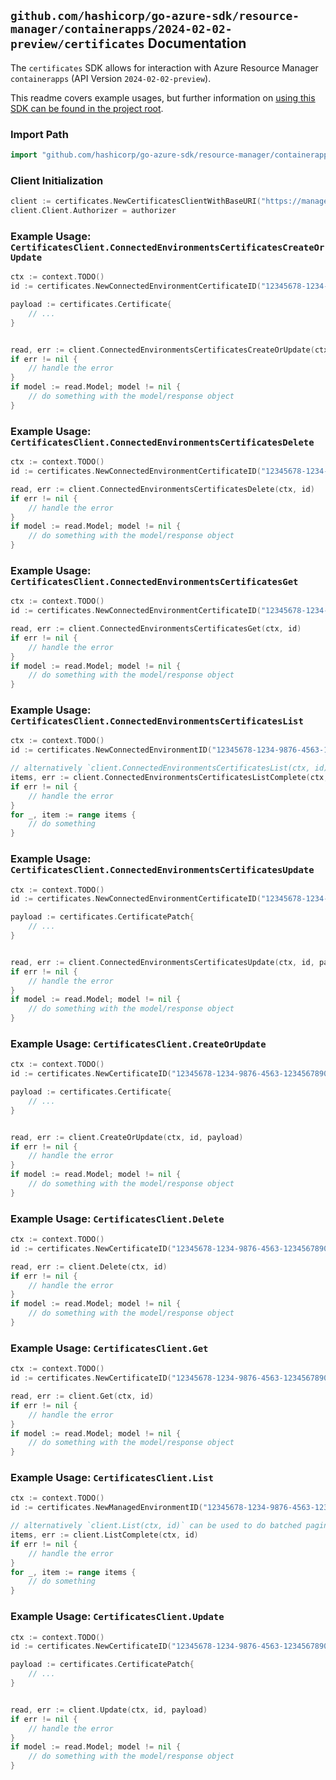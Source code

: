 
## `github.com/hashicorp/go-azure-sdk/resource-manager/containerapps/2024-02-02-preview/certificates` Documentation

The `certificates` SDK allows for interaction with Azure Resource Manager `containerapps` (API Version `2024-02-02-preview`).

This readme covers example usages, but further information on [using this SDK can be found in the project root](https://github.com/hashicorp/go-azure-sdk/tree/main/docs).

### Import Path

```go
import "github.com/hashicorp/go-azure-sdk/resource-manager/containerapps/2024-02-02-preview/certificates"
```


### Client Initialization

```go
client := certificates.NewCertificatesClientWithBaseURI("https://management.azure.com")
client.Client.Authorizer = authorizer
```


### Example Usage: `CertificatesClient.ConnectedEnvironmentsCertificatesCreateOrUpdate`

```go
ctx := context.TODO()
id := certificates.NewConnectedEnvironmentCertificateID("12345678-1234-9876-4563-123456789012", "example-resource-group", "connectedEnvironmentName", "certificateName")

payload := certificates.Certificate{
	// ...
}


read, err := client.ConnectedEnvironmentsCertificatesCreateOrUpdate(ctx, id, payload)
if err != nil {
	// handle the error
}
if model := read.Model; model != nil {
	// do something with the model/response object
}
```


### Example Usage: `CertificatesClient.ConnectedEnvironmentsCertificatesDelete`

```go
ctx := context.TODO()
id := certificates.NewConnectedEnvironmentCertificateID("12345678-1234-9876-4563-123456789012", "example-resource-group", "connectedEnvironmentName", "certificateName")

read, err := client.ConnectedEnvironmentsCertificatesDelete(ctx, id)
if err != nil {
	// handle the error
}
if model := read.Model; model != nil {
	// do something with the model/response object
}
```


### Example Usage: `CertificatesClient.ConnectedEnvironmentsCertificatesGet`

```go
ctx := context.TODO()
id := certificates.NewConnectedEnvironmentCertificateID("12345678-1234-9876-4563-123456789012", "example-resource-group", "connectedEnvironmentName", "certificateName")

read, err := client.ConnectedEnvironmentsCertificatesGet(ctx, id)
if err != nil {
	// handle the error
}
if model := read.Model; model != nil {
	// do something with the model/response object
}
```


### Example Usage: `CertificatesClient.ConnectedEnvironmentsCertificatesList`

```go
ctx := context.TODO()
id := certificates.NewConnectedEnvironmentID("12345678-1234-9876-4563-123456789012", "example-resource-group", "connectedEnvironmentName")

// alternatively `client.ConnectedEnvironmentsCertificatesList(ctx, id)` can be used to do batched pagination
items, err := client.ConnectedEnvironmentsCertificatesListComplete(ctx, id)
if err != nil {
	// handle the error
}
for _, item := range items {
	// do something
}
```


### Example Usage: `CertificatesClient.ConnectedEnvironmentsCertificatesUpdate`

```go
ctx := context.TODO()
id := certificates.NewConnectedEnvironmentCertificateID("12345678-1234-9876-4563-123456789012", "example-resource-group", "connectedEnvironmentName", "certificateName")

payload := certificates.CertificatePatch{
	// ...
}


read, err := client.ConnectedEnvironmentsCertificatesUpdate(ctx, id, payload)
if err != nil {
	// handle the error
}
if model := read.Model; model != nil {
	// do something with the model/response object
}
```


### Example Usage: `CertificatesClient.CreateOrUpdate`

```go
ctx := context.TODO()
id := certificates.NewCertificateID("12345678-1234-9876-4563-123456789012", "example-resource-group", "managedEnvironmentName", "certificateName")

payload := certificates.Certificate{
	// ...
}


read, err := client.CreateOrUpdate(ctx, id, payload)
if err != nil {
	// handle the error
}
if model := read.Model; model != nil {
	// do something with the model/response object
}
```


### Example Usage: `CertificatesClient.Delete`

```go
ctx := context.TODO()
id := certificates.NewCertificateID("12345678-1234-9876-4563-123456789012", "example-resource-group", "managedEnvironmentName", "certificateName")

read, err := client.Delete(ctx, id)
if err != nil {
	// handle the error
}
if model := read.Model; model != nil {
	// do something with the model/response object
}
```


### Example Usage: `CertificatesClient.Get`

```go
ctx := context.TODO()
id := certificates.NewCertificateID("12345678-1234-9876-4563-123456789012", "example-resource-group", "managedEnvironmentName", "certificateName")

read, err := client.Get(ctx, id)
if err != nil {
	// handle the error
}
if model := read.Model; model != nil {
	// do something with the model/response object
}
```


### Example Usage: `CertificatesClient.List`

```go
ctx := context.TODO()
id := certificates.NewManagedEnvironmentID("12345678-1234-9876-4563-123456789012", "example-resource-group", "managedEnvironmentName")

// alternatively `client.List(ctx, id)` can be used to do batched pagination
items, err := client.ListComplete(ctx, id)
if err != nil {
	// handle the error
}
for _, item := range items {
	// do something
}
```


### Example Usage: `CertificatesClient.Update`

```go
ctx := context.TODO()
id := certificates.NewCertificateID("12345678-1234-9876-4563-123456789012", "example-resource-group", "managedEnvironmentName", "certificateName")

payload := certificates.CertificatePatch{
	// ...
}


read, err := client.Update(ctx, id, payload)
if err != nil {
	// handle the error
}
if model := read.Model; model != nil {
	// do something with the model/response object
}
```
